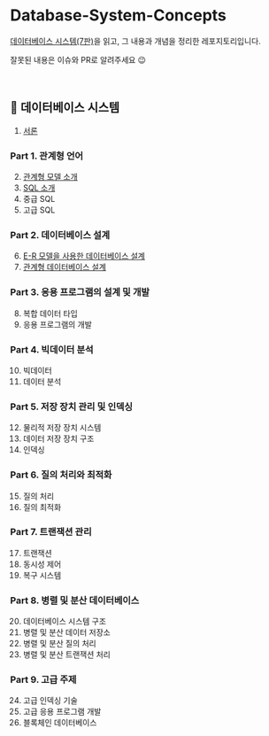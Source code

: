 # Database-System-Concepts

[데이터베이스 시스템(7판)](http://www.yes24.com/Product/Goods/103156919)을 읽고, 그 내용과 개념을 정리한 레포지토리입니다.

잘못된 내용은 이슈와 PR로 알려주세요 😉

<br/>

## 📌 데이터베이스 시스템

1. [서론](/Chapter_01)

### Part 1. 관계형 언어

2. [관계형 모델 소개](/Part_01/Chapter_02)
3. [SQL 소개](/Part_01/Chapter_03)
4. 중급 SQL
5. 고급 SQL

### Part 2. 데이터베이스 설계

6. [E-R 모델을 사용한 데이터베이스 설계](/Part_02/Chapter_06)
7. [관계형 데이터베이스 설계](/Part_02/Chapter_07)

### Part 3. 응용 프로그램의 설계 및 개발

8. 복합 데이터 타입
9. 응용 프로그램의 개발

### Part 4. 빅데이터 분석

10. 빅데이터
11. 데이터 분석

### Part 5. 저장 장치 관리 및 인덱싱

12. 물리적 저장 장치 시스템
13. 데이터 저장 장치 구조
14. 인덱싱

### Part 6. 질의 처리와 최적화

15. 질의 처리
16. 질의 최적화

### Part 7. 트랜잭션 관리

17. 트랜잭션
18. 동시성 제어
19. 복구 시스템

### Part 8. 병렬 및 분산 데이터베이스

20. 데이터베이스 시스템 구조
21. 병렬 및 분산 데이터 저장소
22. 병렬 및 분산 질의 처리
23. 병렬 및 분산 트랜잭션 처리

### Part 9. 고급 주제

24. 고급 인덱싱 기술
25. 고급 응용 프로그램 개발
26. 블록체인 데이터베이스
